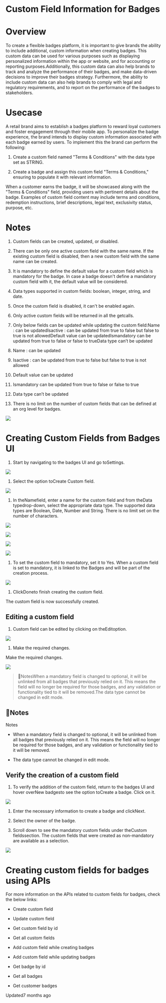 # Custom Field Information for Badges

# Overview

To create a flexible badges platform, it is important to give brands the ability to include additional, custom information when creating badges. This custom data can be used for various purposes such as displaying personalized information within the app or website, and for accounting or reporting purposes.Additionally, this custom data can also help brands to track and analyze the performance of their badges, and make data-driven decisions to improve their badges strategy. Furthermore, the ability to include custom data can also help brands to comply with legal and regulatory requirements, and to report on the performance of the badges to stakeholders.

# Usecase

A retail brand aims to establish a badges platform to reward loyal customers and foster engagement through their mobile app. To personalize the badge experience, the brand intends to display custom information associated with each badge earned by users. To implement this the brand can perform the following:

1. Create a custom field named "Terms & Conditions" with the data type set as STRING.

2. Create a badge and assign this custom field "Terms & Conditions," ensuring to populate it with relevant information.

When a customer earns the badge, it will be showcased along with the "Terms & Conditions" field, providing users with pertinent details about the badge. Examples of custom field content may include terms and conditions, redemption instructions, brief descriptions, legal text, exclusivity status, purpose, etc.

# Notes

1. Custom fields can be created, updated, or disabled.

2. There can be only one active custom field with the same name. If the existing custom field is disabled, then a new custom field with the same name can be created.

3. It is mandatory to define the default value for a custom field which is mandatory for the badge. In case a badge doesn't define a mandatory custom field with it, the default value will be considered.

4. Data types supported in custom fields: boolean, integer, string, and date.

5. Once the custom field is disabled, it can't be enabled again.

6. Only active custom fields will be returned in all the getcalls.

7. Only below fields can be updated while updating the custom field:Name : can be updatedIsactive : can be updated from true to false but false to true is not allowedDefault value can be updatedIsmandatory can be updated from true to false or false to trueData type can’t be updated

1. Name : can be updated

2. Isactive : can be updated from true to false but false to true is not allowed

3. Default value can be updated

4. Ismandatory can be updated from true to false or false to true

5. Data type can’t be updated

13. There is no limit on the number of custom fields that can be defined at an org level for badges.

![](https://files.readme.io/6a22100-image1.png)

# Creating Custom Fields from Badges UI

1. Start by navigating to the badges UI and go toSettings.

![](https://files.readme.io/4a9ee9d5fda635e785e91967fd51ddd4a633a4e4b804025a6046c99e758423b8-image.png)

1. Select the option toCreate Custom field.

![](https://files.readme.io/ae823c828d3a86dbb89fe3107511b31921fa8343415deff5f02d2aaeb6db2ec2-image.png)

1. In theNamefield, enter a name for the custom field and from theData typedrop-down, select the appropriate data type. The supported data types are Boolean, Date, Number and String. There is no limit set on the number of characters.

![](https://files.readme.io/6858b307265708c1c3dc4123f411039601c4750f04cfed6add3db4d7b6e79dcf-image.png)

![](https://files.readme.io/855e547eaa7d50e6ab8897b6fdb93699fcee0498b5c88f7bf5f3022bc8c79a65-image.png)

![](https://files.readme.io/0337520031a72751cb8efe8c904efcc680a642d076bb477f88f896ac8a9d5271-image.png)

![](https://files.readme.io/64484dc0b3487868fec801f89813687aadb1a819c4e3566b01fde73aabdc6c8c-image.png)

1. To set the custom field to mandatory, set it to Yes. When a custom field is set to mandatory, it is linked to the Badges and will be part of the creation process.

![](https://files.readme.io/58a25a3bd53eeb70d9faef84bb5e86e301f93dcdab6a620e14977a7dab16625b-image.png)

1. ClickDoneto finish creating the custom field.

The custom field is now successfully created.

## Editing a custom field

1. Custom field can be edited by clicking on theEditoption.

![](https://files.readme.io/b41280609f2769f91192369a8052cfe206d0e046975ad4a00b88c8a104421639-image.png)

1. Make the required changes.

Make the required changes.

![](https://files.readme.io/8b6c56f059432106e1f6f599159418758509318e1e6c74c76cb9880e2dbb8994-image.png)

> 📘NotesWhen a mandatory field is changed to optional, it will be unlinked from all badges that previously relied on it. This means the field will no longer be required for those badges, and any validation or functionality tied to it will be removed.The data type cannot be changed in edit mode.

## 📘Notes

Notes

- When a mandatory field is changed to optional, it will be unlinked from all badges that previously relied on it. This means the field will no longer be required for those badges, and any validation or functionality tied to it will be removed.

- The data type cannot be changed in edit mode.

## Verify the creation of a custom field

1. To verify the addition of the custom field, return to the badges UI and hover overNew badgesto see the option toCreate a badge. Click on it.

![](https://files.readme.io/86468bb2b3a513363e5a535680e0cfab1903b1435f8d364c5e2404e529b93b98-image.png)

1. Enter the necessary information to create a badge and clickNext.

2. Select the owner of the badge.

3. Scroll down to see the mandatory custom fields under theCustom fieldssection. The custom fields that were created as non-mandatory are available as a selection.

![](https://files.readme.io/d39abf09ef08f2c4e05762d3f8cb5b245a75aa746054382949388c7f86490965-Step-by-Step_Instructions.gif)

# Creating custom fields for badges using APIs

For more information on the APIs related to custom fields for badges, check the below links:

- Create custom field

- Update custom field

- Get custom field by id

- Get all custom fields

- Add custom field while creating badges

- Add custom field while updating badges

- Get badge by id

- Get all badges

- Get customer badges

Updated7 months ago